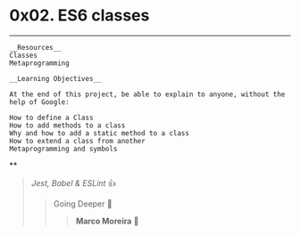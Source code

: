 # 0x02. ES6 classes
***

    __Resources__
    Classes
    Metaprogramming

    __Learning Objectives__

    At the end of this project, be able to explain to anyone, without the help of Google:

    How to define a Class
    How to add methods to a class
    Why and how to add a static method to a class
    How to extend a class from another
    Metaprogramming and symbols

**
> _Jest, Babel & ESLint_ :+1:
>> Going Deeper :muscle:
>>> __Marco Moreira__ :clap:

